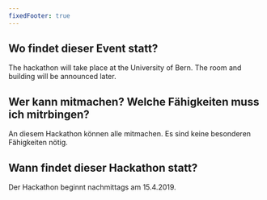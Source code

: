 ```yaml
---
fixedFooter: true
---
```

## Wo findet dieser Event statt?
The hackathon will take place at the University of Bern. The room and building will be announced later.

## Wer kann mitmachen? Welche Fähigkeiten muss ich mitrbingen?
An diesem Hackathon können alle mitmachen. Es sind keine besonderen Fähigkeiten nötig.

## Wann findet dieser Hackathon statt?
Der Hackathon beginnt nachmittags am 15.4.2019.
